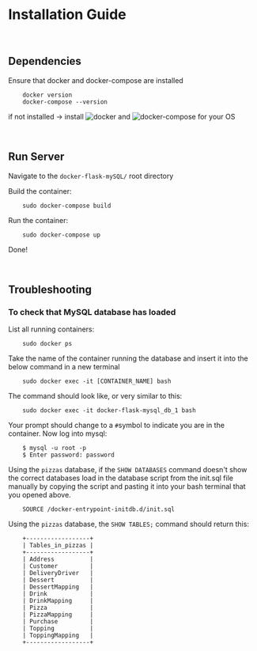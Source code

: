 # Installation Guide

<br/>

## Dependencies
Ensure that docker and docker-compose are installed

        docker version
        docker-compose --version
        
if not installed -> install ![docker](https://docs.docker.com/get-docker/) and ![docker-compose](https://docs.docker.com/compose/install/) for your OS

<br/>

## Run Server
Navigate to the `docker-flask-mySQL/` root directory

Build the container:

        sudo docker-compose build
        
Run the container:
        
        sudo docker-compose up

Done!

<br/>

## Troubleshooting
### To check that MySQL database has loaded
List all running containers:

        sudo docker ps

Take the name of the container running the database and insert it into the below command in a new terminal

        sudo docker exec -it [CONTAINER_NAME] bash

The command should look like, or very similar to this:

        sudo docker exec -it docker-flask-mysql_db_1 bash

Your prompt should change to a `#`symbol to indicate you are in the container. Now log into mysql:

        $ mysql -u root -p
        $ Enter password: password

Using the `pizzas` database, if the `SHOW DATABASES` command doesn't show the correct databases load in the database script from the init.sql file manually by copying the script and pasting it into your bash terminal that you opened above.

        SOURCE /docker-entrypoint-initdb.d/init.sql
        
Using the `pizzas` database, the `SHOW TABLES;` command should return this:

        +------------------+
        | Tables_in_pizzas |
        +------------------+
        | Address          |
        | Customer         |
        | DeliveryDriver   |
        | Dessert          |
        | DessertMapping   |
        | Drink            |
        | DrinkMapping     |
        | Pizza            |
        | PizzaMapping     |
        | Purchase         |
        | Topping          |
        | ToppingMapping   |
        +------------------+

